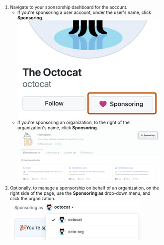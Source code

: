 1. Navigate to your sponsorship dashboard for the account.
   - If you're sponsoring a user account, under the user's name, click **Sponsoring**. ![赞助按钮](/assets/images/help/profile/sponsoring-button.png)
   -  If you're sponsoring an organization, to the right of the organization's name, click **Sponsoring**. ![赞助按钮](/assets/images/help/sponsors/org-sponsoring-button.png)
1. Optionally, to manage a sponsorship on behalf of an organization, on the right side of the page, use the **Sponsoring as** drop-down menu, and click the organization. ![Drop-down menu to choose the account you're sponsoring as](/assets/images/help/sponsors/sponsoring-as-drop-down-menu.png)
